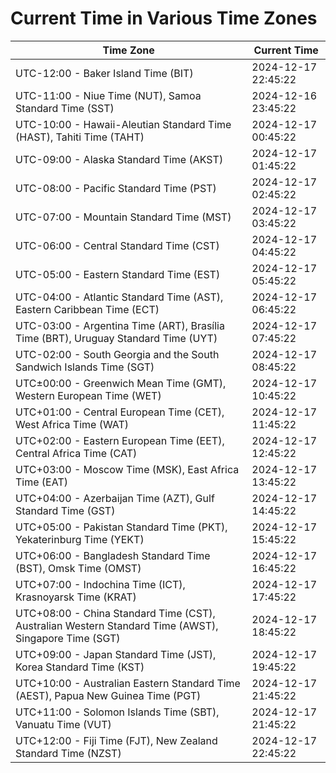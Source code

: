 # Current Time in Various Time Zones

| Time Zone | Current Time |
|-----------|--------------|
| UTC-12:00 - Baker Island Time (BIT) | 2024-12-17 22:45:22 |
| UTC-11:00 - Niue Time (NUT), Samoa Standard Time (SST) | 2024-12-16 23:45:22 |
| UTC-10:00 - Hawaii-Aleutian Standard Time (HAST), Tahiti Time (TAHT) | 2024-12-17 00:45:22 |
| UTC-09:00 - Alaska Standard Time (AKST) | 2024-12-17 01:45:22 |
| UTC-08:00 - Pacific Standard Time (PST) | 2024-12-17 02:45:22 |
| UTC-07:00 - Mountain Standard Time (MST) | 2024-12-17 03:45:22 |
| UTC-06:00 - Central Standard Time (CST) | 2024-12-17 04:45:22 |
| UTC-05:00 - Eastern Standard Time (EST) | 2024-12-17 05:45:22 |
| UTC-04:00 - Atlantic Standard Time (AST), Eastern Caribbean Time (ECT) | 2024-12-17 06:45:22 |
| UTC-03:00 - Argentina Time (ART), Brasília Time (BRT), Uruguay Standard Time (UYT) | 2024-12-17 07:45:22 |
| UTC-02:00 - South Georgia and the South Sandwich Islands Time (SGT) | 2024-12-17 08:45:22 |
| UTC±00:00 - Greenwich Mean Time (GMT), Western European Time (WET) | 2024-12-17 10:45:22 |
| UTC+01:00 - Central European Time (CET), West Africa Time (WAT) | 2024-12-17 11:45:22 |
| UTC+02:00 - Eastern European Time (EET), Central Africa Time (CAT) | 2024-12-17 12:45:22 |
| UTC+03:00 - Moscow Time (MSK), East Africa Time (EAT) | 2024-12-17 13:45:22 |
| UTC+04:00 - Azerbaijan Time (AZT), Gulf Standard Time (GST) | 2024-12-17 14:45:22 |
| UTC+05:00 - Pakistan Standard Time (PKT), Yekaterinburg Time (YEKT) | 2024-12-17 15:45:22 |
| UTC+06:00 - Bangladesh Standard Time (BST), Omsk Time (OMST) | 2024-12-17 16:45:22 |
| UTC+07:00 - Indochina Time (ICT), Krasnoyarsk Time (KRAT) | 2024-12-17 17:45:22 |
| UTC+08:00 - China Standard Time (CST), Australian Western Standard Time (AWST), Singapore Time (SGT) | 2024-12-17 18:45:22 |
| UTC+09:00 - Japan Standard Time (JST), Korea Standard Time (KST) | 2024-12-17 19:45:22 |
| UTC+10:00 - Australian Eastern Standard Time (AEST), Papua New Guinea Time (PGT) | 2024-12-17 21:45:22 |
| UTC+11:00 - Solomon Islands Time (SBT), Vanuatu Time (VUT) | 2024-12-17 21:45:22 |
| UTC+12:00 - Fiji Time (FJT), New Zealand Standard Time (NZST) | 2024-12-17 22:45:22 |
